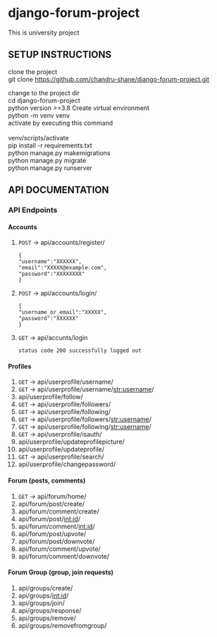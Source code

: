 # django-forum-project
This is university project

## SETUP INSTRUCTIONS


clone the project<br>
git clone https://github.com/chandru-shane/django-forum-project.git <br>

change to the project dir <br>
cd django-forum-project <br>
python version >=3.8 
Create virtual environment<br>
python -m venv venv<br>
activate by executing this command<br><br>
venv/scripts/activate <br>
pip install -r requirements.txt <br>
python manage.py makemigrations <br>
python manage.py migrate <br>
python manage.py runserver <br>



## API DOCUMENTATION
### API Endpoints


#### Accounts
 1. `POST` ->  api/accounts/register/ <br>
    ```
    {
    "username":"XXXXXX",
    "email":"XXXXX@example.com",
    "password":"XXXXXXXX"
    }
    ```
 2. `POST` -> api/accounts/login/ <br>
    ```
    {
    "username_or_email":"XXXXX",
    "password":"XXXXXX"
    }
    ```
 3. `GET` -> api/accunts/login<br>
    ```
    status code 200 successfully logged out
    ```

#### Profiles
  1. `GET` -> api/userprofile/username/
  2. `GET` -> api/userprofile/username/<str:username>/
  3. api/userprofile/follow/
  4. `GET` -> api/userprofile/followers/
  5. `GET` -> api/userprofile/following/
  6. `GET` -> api/userprofile/followers/<str:username>/
  7. `GET` -> api/userprofile/following/<str:username>/
  8. `GET` -> api/userprofile/isauth/
  9. api/userprofile/updateprofilepicture/
  10. api/userprofile/updateprofile/
  11. `GET` -> api/userprofile/search/
  12. api/userprofile/changepassword/
  
  
#### Forum (posts, comments)
  1. `GET` -> api/forum/home/
  2. api/forum/post/create/
  3. api/forum/comment/create/
  4. api/forum/post/<int:id>/
  5. api/forum/comment/<int:id>/
  6. api/forum/post/upvote/
  7. api/forum/post/downvote/
  8. api/forum/comment/upvote/
  9. api/forum/comment/downvote/

#### Forum Group (group, join requests)
  1. api/groups/create/
  2. api/groups/<int:id>/
  3. api/groups/join/
  4. api/groups/response/
  5. api/groups/remove/
  6. api/groups/removefromgroup/
